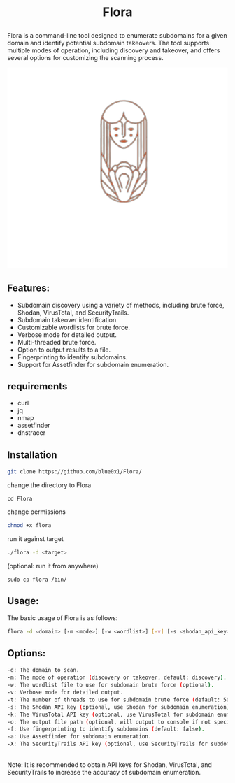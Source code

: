 # <p align="center">Flora<p/>


Flora is a command-line tool designed to enumerate subdomains for a given domain and identify potential subdomain takeovers. The tool supports multiple modes of operation, including discovery and takeover, and offers several options for customizing the scanning process.
<br>

<p align="center">
  <img src="flora.png" alt="Flora">
</p>



## Features:

- Subdomain discovery using a variety of methods, including brute force, Shodan, VirusTotal, and SecurityTrails.
- Subdomain takeover identification.
- Customizable wordlists for brute force.
- Verbose mode for detailed output.
- Multi-threaded brute force.
- Option to output results to a file.
- Fingerprinting to identify subdomains.
- Support for Assetfinder for subdomain enumeration.<br>

## requirements

- curl
- jq
- nmap
- assetfinder
- dnstracer

## Installation

```bash
git clone https://github.com/blue0x1/Flora/
```
change the directory to Flora
```
cd Flora
```
change permissions 
``` bash
chmod +x flora
```
run it against target

``` bash 
./flora -d <target>
```
(optional: run it from anywhere) 

```
sudo cp flora /bin/
```

## Usage:
The basic usage of Flora is as follows: <br>
``` bash
flora -d <domain> [-m <mode>] [-w <wordlist>] [-v] [-s <shodan_api_key>] [-k <virustotal_api_key>] [-o <output_file>] [-X <securitytrails_api_key>] [-f] [-a]
```

## Options:
``` bash 
-d: The domain to scan.
-m: The mode of operation (discovery or takeover, default: discovery).
-w: The wordlist file to use for subdomain brute force (optional).
-v: Verbose mode for detailed output.
-t: The number of threads to use for subdomain brute force (default: 50).
-s: The Shodan API key (optional, use Shodan for subdomain enumeration).
-k: The VirusTotal API key (optional, use VirusTotal for subdomain enumeration).
-o: The output file path (optional, will output to console if not specified).
-f: Use fingerprinting to identify subdomains (default: false).
-a: Use Assetfinder for subdomain enumeration.
-X: The SecurityTrails API key (optional, use SecurityTrails for subdomain enumeration).
```
<br>
Note: It is recommended to obtain API keys for Shodan, VirusTotal, and SecurityTrails to increase the accuracy of subdomain enumeration.
